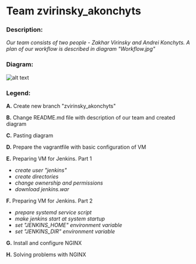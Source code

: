 # Team zvirinsky_akonchyts
### Description:
*Our team consists of two people - Zakhar Virinsky and Andrei Konchyts. A plan of our workflow is described in diagram "Workflow.jpg"*

### Diagram: 
![alt text](https://github.com/MNT-Lab/git-tasks/blob/zvirinsky_akonchyts/workflow.png "Diagram zvirinsky_akonchyts")

### Legend:
**A.** Create new branch "zvirinsky_akonchyts"

**B.** Change README.md file with description of our team and created diagram

**C.** Pasting diagram

**D.** Prepare the vagrantfile with basic configuration of VM

**E.** Preparing VM for Jenkins. Part 1
  * *create user "jenkins"*
  * *create directories*
  * *change ownership and permissions*
  * *download jenkins.war*
  
**F.** Preparing VM for Jenkins. Part 2
  * *prepare systemd service script*
  * *make jenkins start at system startup*
  * *set "JENKINS_HOME" environment variable*
  * *set "JENKINS_DIR" environment variable*

**G.** Install and configure NGINX

**H.** Solving problems with NGINX


